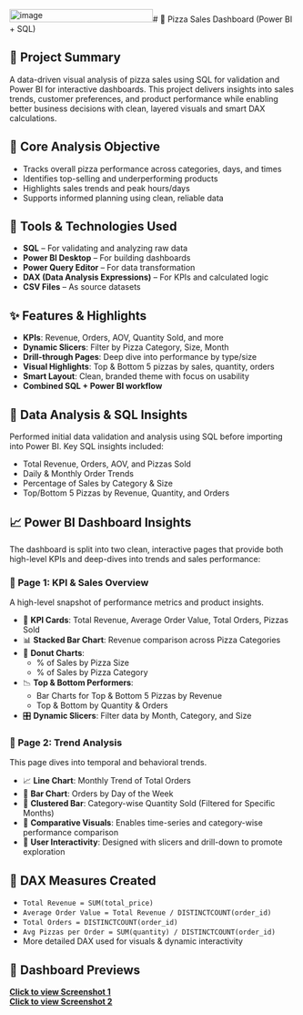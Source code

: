 <img width="252" height="23" alt="image" src="https://github.com/user-attachments/assets/2347c50e-6982-4b0c-b2c2-3ff025d8f446" /># 🍕 Pizza Sales Dashboard (Power BI + SQL)

## 🚀 Project Summary  
A data-driven visual analysis of pizza sales using SQL for validation and Power BI for interactive dashboards. This project delivers insights into sales trends, customer preferences, and product performance while enabling better business decisions with clean, layered visuals and smart DAX calculations.

## 🎯 Core Analysis Objective
- Tracks overall pizza performance across categories, days, and times  
- Identifies top-selling and underperforming products  
- Highlights sales trends and peak hours/days  
- Supports informed planning using clean, reliable data  

## 🧰 Tools & Technologies Used  
- **SQL** – For validating and analyzing raw data  
- **Power BI Desktop** – For building dashboards  
- **Power Query Editor** – For data transformation  
- **DAX (Data Analysis Expressions)** – For KPIs and calculated logic  
- **CSV Files** – As source datasets  

## ✨ Features & Highlights  
- **KPIs**: Revenue, Orders, AOV, Quantity Sold, and more  
- **Dynamic Slicers**: Filter by Pizza Category, Size, Month  
- **Drill-through Pages**: Deep dive into performance by type/size  
- **Visual Highlights**: Top & Bottom 5 pizzas by sales, quantity, orders  
- **Smart Layout**: Clean, branded theme with focus on usability  
- **Combined SQL + Power BI workflow**  

## 🧠 Data Analysis & SQL Insights  
Performed initial data validation and analysis using SQL before importing into Power BI. Key SQL insights included:  
- Total Revenue, Orders, AOV, and Pizzas Sold  
- Daily & Monthly Order Trends  
- Percentage of Sales by Category & Size  
- Top/Bottom 5 Pizzas by Revenue, Quantity, and Orders  

## 📈 Power BI Dashboard Insights  
The dashboard is split into two clean, interactive pages that provide both high-level KPIs and deep-dives into trends and sales performance:

### 🔹 Page 1: KPI & Sales Overview  
A high-level snapshot of performance metrics and product insights.

- 🧾 **KPI Cards**: Total Revenue, Average Order Value, Total Orders, Pizzas Sold  
- 📊 **Stacked Bar Chart**: Revenue comparison across Pizza Categories  
- 🍩 **Donut Charts**:  
  - % of Sales by Pizza Size  
  - % of Sales by Pizza Category  
- 📉 **Top & Bottom Performers**:  
  - Bar Charts for Top & Bottom 5 Pizzas by Revenue  
  - Top & Bottom by Quantity & Orders  
- 🎛️ **Dynamic Slicers**: Filter data by Month, Category, and Size  

### 🔹 Page 2: Trend Analysis  
This page dives into temporal and behavioral trends.

- 📈 **Line Chart**: Monthly Trend of Total Orders  
- 📅 **Bar Chart**: Orders by Day of the Week  
- 🍕 **Clustered Bar**: Category-wise Quantity Sold (Filtered for Specific Months)  
- 🔎 **Comparative Visuals**: Enables time-series and category-wise performance comparison  
- 🧠 **User Interactivity**: Designed with slicers and drill-down to promote exploration  

## 🧮 DAX Measures Created  
- `Total Revenue = SUM(total_price)`  
- `Average Order Value = Total Revenue / DISTINCTCOUNT(order_id)`  
- `Total Orders = DISTINCTCOUNT(order_id)`  
- `Avg Pizzas per Order = SUM(quantity) / DISTINCTCOUNT(order_id)`  
- More detailed DAX used for visuals & dynamic interactivity  

## 📸 Dashboard Previews  
**[Click to view Screenshot 1](https://raw.githubusercontent.com/charitha1204/Sales-Analysis/main/Screenshots/Screenshot%202025-08-01%20112122.png)**  
**[Click to view Screenshot 2](https://raw.githubusercontent.com/charitha1204/Sales-Analysis/main/Screenshots/073450c7-2c99-41ed-ab88-162d9c8b45e1.png)**  
